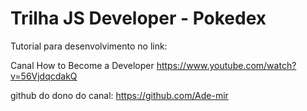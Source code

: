 # Trilha JS Developer - Pokedex

Tutorial para desenvolvimento no link:

Canal How to Become a Developer
 https://www.youtube.com/watch?v=56VjdqcdakQ

github do dono do canal: https://github.com/Ade-mir
